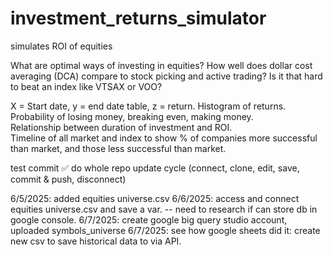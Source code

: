 # investment_returns_simulator
simulates ROI of equities


What are optimal ways of investing in equities? 
How well does dollar cost averaging (DCA) compare to stock picking and active trading?
Is it that hard to beat an index like VTSAX or VOO?

X = Start date, y = end date table, z = return. Histogram of returns. Probability of losing money, breaking even, making money.  
Relationship between duration of investment and ROI.  
Timeline of all market and index to show % of companies more successful than market, and those less successful than market.

test commit ✅
do whole repo update cycle (connect, clone, edit, save, commit & push, disconnect)

6/5/2025: added equities universe.csv
6/6/2025: access and connect equities universe.csv and save a var.  -- need to research if can store db in google console.
6/7/2025: create google big query studio account, uploaded symbols_universe
6/7/2025: see how google sheets did it: create new csv to save historical data to via API. 
